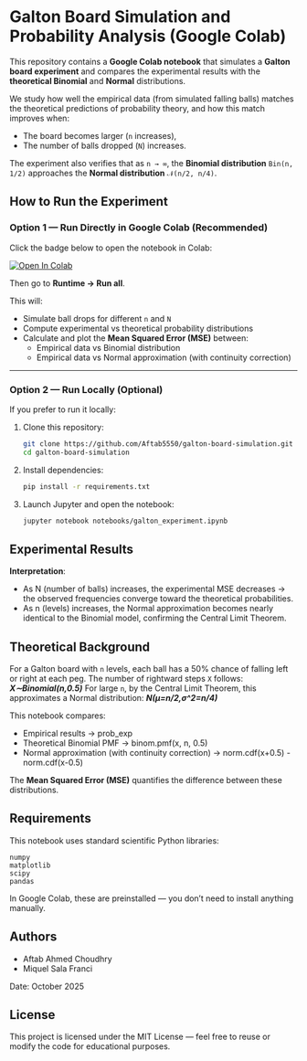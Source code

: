 # Galton Board Simulation and Probability Analysis (Google Colab)

This repository contains a **Google Colab notebook** that simulates a **Galton board experiment** and compares the experimental results with the **theoretical Binomial** and **Normal** distributions.

We study how well the empirical data (from simulated falling balls) matches the theoretical predictions of probability theory, and how this match improves when:
- The board becomes larger (`n` increases),
- The number of balls dropped (`N`) increases.

The experiment also verifies that as `n → ∞`, the **Binomial distribution** `Bin(n, 1/2)` approaches the **Normal distribution** `𝒩(n/2, n/4)`.

## How to Run the Experiment

### Option 1 — Run Directly in Google Colab (Recommended)

Click the badge below to open the notebook in Colab:

[![Open In Colab](https://colab.research.google.com/assets/colab-badge.svg)](https://colab.research.google.com/github/Aftab5550/galton-board-simulation/blob/main/notebooks/galton_experiment.ipynb)

Then go to **Runtime → Run all**.

This will:
- Simulate ball drops for different `n` and `N`
- Compute experimental vs theoretical probability distributions
- Calculate and plot the **Mean Squared Error (MSE)** between:
  - Empirical data vs Binomial distribution  
  - Empirical data vs Normal approximation (with continuity correction)

---

### Option 2 — Run Locally (Optional)

If you prefer to run it locally:

1. Clone this repository:
   ```bash
   git clone https://github.com/Aftab5550/galton-board-simulation.git
   cd galton-board-simulation

2. Install dependencies:
   ```bash  
   pip install -r requirements.txt

4. Launch Jupyter and open the notebook:
   ```bash
   jupyter notebook notebooks/galton_experiment.ipynb

## Experimental Results

**Interpretation**:
- As N (number of balls) increases, the experimental MSE decreases → the observed frequencies converge toward the theoretical probabilities.
- As n (levels) increases, the Normal approximation becomes nearly identical to the Binomial model, confirming the Central Limit Theorem.

## Theoretical Background

For a Galton board with `n` levels, each ball has a 50% chance of falling left or right at each peg. The number of rightward steps `X` follows:
***X∼Binomial(n,0.5)***
For large `n`, by the Central Limit Theorem, this approximates a Normal distribution:
***N(μ=n/2,σ^2=n/4)***

This notebook compares:
- Empirical results → prob_exp
- Theoretical Binomial PMF → binom.pmf(x, n, 0.5)
- Normal approximation (with continuity correction) → norm.cdf(x+0.5) - norm.cdf(x-0.5)

The **Mean Squared Error (MSE)** quantifies the difference between these distributions.

## Requirements

This notebook uses standard scientific Python libraries:
```
numpy
matplotlib
scipy
pandas
```
In Google Colab, these are preinstalled — you don’t need to install anything manually.

## Authors

- Aftab Ahmed Choudhry
- Miquel Sala Franci

Date: October 2025

## License

This project is licensed under the MIT License — feel free to reuse or modify the code for educational purposes.
